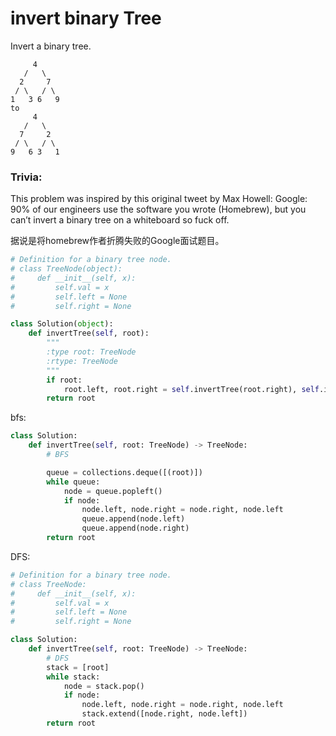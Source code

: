 # invert binary Tree

Invert a binary tree.
```
     4
   /   \
  2     7
 / \   / \
1   3 6   9
to
     4
   /   \
  7     2
 / \   / \
9   6 3   1
```

### Trivia:
This problem was inspired by this original tweet by Max Howell:
Google: 90% of our engineers use the software you wrote (Homebrew), but you can’t invert a binary tree on a whiteboard so fuck off.


据说是将homebrew作者折腾失败的Google面试题目。

```Python
# Definition for a binary tree node.
# class TreeNode(object):
#     def __init__(self, x):
#         self.val = x
#         self.left = None
#         self.right = None

class Solution(object):
    def invertTree(self, root):
        """
        :type root: TreeNode
        :rtype: TreeNode
        """
        if root:
            root.left, root.right = self.invertTree(root.right), self.invertTree(root.left)
        return root        
```

bfs:

```Python
class Solution:
    def invertTree(self, root: TreeNode) -> TreeNode:
        # BFS

        queue = collections.deque([(root)])
        while queue:
            node = queue.popleft()
            if node:
                node.left, node.right = node.right, node.left
                queue.append(node.left)
                queue.append(node.right)
        return root
```

DFS:

```Python
# Definition for a binary tree node.
# class TreeNode:
#     def __init__(self, x):
#         self.val = x
#         self.left = None
#         self.right = None

class Solution:
    def invertTree(self, root: TreeNode) -> TreeNode:
        # DFS
        stack = [root]
        while stack:
            node = stack.pop()
            if node:
                node.left, node.right = node.right, node.left
                stack.extend([node.right, node.left])
        return root
```
